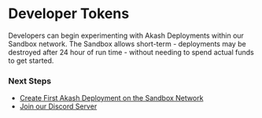 # Developer Tokens

Developers can begin experimenting with Akash Deployments within our Sandbox network.  The Sandbox allows short-term - deployments may be destroyed after 24 hour of run time - without needing to spend actual funds to get started.&#x20;

### Next Steps

* [Create First Akash Deployment on the Sandbox Network](../guides/sandbox/)
* [Join our Discord Server](https://discord.gg/akash)